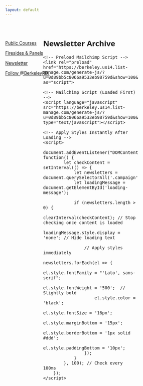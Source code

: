 ```yaml
---
layout: default
---
```


<!-- Sidebar Navigation -->
<div style="color: black; width: 15%; height: auto; margin-top: 60px; position: absolute; display: flex; flex-direction: column; gap: 15px;">
    <a href="/publicCourses" class="nav-url">
        Public Courses
    </a>
    <a href="/firesides" class="nav-url">
        Firesides & Panels
    </a>
    <a href="/newsletter" class="nav-url" style="text-decoration: underline;">
        Newsletter
    </a>
    <a href="https://twitter.com/BerkeleyRDI?ref_src=twsrc%5Etfw" class="twitter-follow-button" data-show-count="false">Follow @BerkeleyRDI</a>
    <script async src="https://platform.twitter.com/widgets.js" charset="utf-8"></script>
</div>

<!-- Main Content Area -->
<div style="font-size: 16px; font-family: system-ui, -apple-system, 'Segoe UI', Roboto, 'Helvetica Neue', 'Noto Sans', 'Liberation Sans', Arial, sans-serif, 'Apple Color Emoji', 'Segoe UI Emoji', 'Segoe UI Symbol', 'Noto Color Emoji'; font-weight: 400; width: 60%; margin-left: 20%; margin-top: 10px; padding: 20px;">
    <h2>Newsletter Archive</h2>

    <!-- Preload Mailchimp Script -->
    <link rel="preload" href="https://berkeley.us14.list-manage.com/generate-js/?u=0d89bb5c8066a9533eb98759d&show=100&fid=68734" as="script">

    <!-- Mailchimp Script (Loaded First) -->
    <script language="javascript" src="https://berkeley.us14.list-manage.com/generate-js/?u=0d89bb5c8066a9533eb98759d&show=100&fid=68734" type="text/javascript"></script>

    <!-- Apply Styles Instantly After Loading -->
    <script>
        document.addEventListener("DOMContentLoaded", function() {
            let checkContent = setInterval(() => {
                let newsletters = document.querySelectorAll('.campaign');
                let loadingMessage = document.getElementById('loading-message');

                if (newsletters.length > 0) {
                    clearInterval(checkContent); // Stop checking once content is loaded
                    loadingMessage.style.display = 'none'; // Hide loading text

                    // Apply styles immediately
                    newsletters.forEach(el => {
                        el.style.fontFamily = "'Lato', sans-serif";
                        el.style.fontWeight = '500';  // Slightly bold
                        el.style.color = 'black';  
                        el.style.fontSize = '16px'; 
                        el.style.marginBottom = '15px'; 
                        el.style.borderBottom = '1px solid #ddd'; 
                        el.style.paddingBottom = '10px';
                    });
                }
            }, 100); // Check every 100ms
        });
    </script>
</div>
